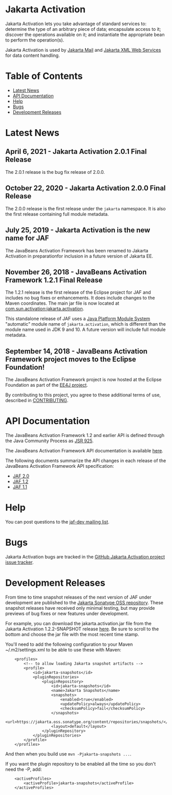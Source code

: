 # Jakarta Activation

Jakarta Activation lets you take advantage of standard services to:
determine the type of an arbitrary piece of data; encapsulate access to
it; discover the operations available on it; and instantiate the
appropriate bean to perform the operation(s).

Jakarta Activation is used by
[Jakarta Mail](https://github.com/eclipse-ee4j/javamail) and
[Jakarta XML Web Services](https://github.com/eclipse-ee4j/jax-ws-api)
for data content handling.

# Table of Contents
* [Latest News](#Latest_News)
* [API Documentation](#API_Documentation)
* [Help](#Help)
* [Bugs](#Bugs)
* [Development Releases](#Development_Releases)

# <a name="Latest_News"></a>Latest News

## April 6, 2021 - Jakarta Activation 2.0.1 Final Release ##

The 2.0.1 release is the bug fix release of 2.0.0.

## October 22, 2020 - Jakarta Activation 2.0.0 Final Release ##

The 2.0.0 release is the first release under the `jakarta` namespace.
It is also the first release containing full module metadata.

## July 25, 2019 - Jakarta Activation is the new name for JAF ##

The JavaBeans Activation Framework has been renamed to Jakarta Activation
in preparationfor inclusion in a future version of Jakarta EE.

## November 26, 2018 - JavaBeans Activation Framework 1.2.1 Final Release ##

The 1.2.1 release is the first release of the Eclipse project for JAF
and includes no bug fixes or enhancements. It does include changes
to the Maven coordinates. The main jar file is now located at
[com.sun.activation:jakarta.activation](https://repo1.maven.org/maven2/com/sun/activation/jakarta.activation/1.2.1/jakarta.activation-1.2.1.jar).

This standalone release of JAF uses a
[Java Platform Module System](http://openjdk.java.net/projects/jigsaw/spec/)
"automatic" module name of `jakarta.activation`, which is different than the
module name used in JDK 9 and 10.
A future version will include full module metadata.

## September 14, 2018 - JavaBeans Activation Framework project moves to the Eclipse Foundation! ##

The JavaBeans Activation Framework project is now hosted at the Eclipse
Foundation as part of the
[EE4J project](https://projects.eclipse.org/projects/ee4j).

By contributing to this project, you agree to these additional terms of
use, described in [CONTRIBUTING](CONTRIBUTING.md).

# <a name="API_Documentation"></a>API Documentation

The JavaBeans Activation Framework 1.2 and earlier API is defined
through the Java Community Process as
[JSR 925](http://jcp.org/en/jsr/detail?id=925).

The JavaBeans Activation Framework API documentation is available
[here](https://eclipse-ee4j.github.io/jaf/docs/api/).

The following documents summarize the API changes in each release of
the JavaBeans Activation Framework API specification:

-   [JAF 2.0](docs/JAF-2.0-changes.txt)
-   [JAF 1.2](docs/JAF-1.2-changes.txt)
-   [JAF 1.1](docs/JAF-1.1-changes.txt)

# <a name="Help"></a>Help

You can post questions to the
[jaf-dev mailing list](https://accounts.eclipse.org/mailing-list/jaf-dev).

# <a name="Bugs"></a>Bugs

Jakarta Activation bugs are tracked in the
[GitHub Jakarta Activation project issue tracker](https://github.com/eclipse-ee4j/jaf/issues).

# <a name="Development_Releases"></a>Development Releases

From time to time snapshot releases of the next version of JAF
under development are published to the
[Jakarta Sonatype OSS repository](http://jakarta.oss.sonatype.org).
These snapshot releases have received only minimal testing, but may
provide previews of bug fixes or new features under development.

For example, you can download the jakarta.activation.jar file from the Jakarta Activation
1.2.2-SNAPSHOT release
[here](https://jakarta.oss.sonatype.org/content/repositories/snapshots/com/sun/activation/jakarta.activation/1.2.2-SNAPSHOT/).
Be sure to scroll to the bottom and choose the jar file with the most
recent time stamp.

You'll need to add the following configuration to your Maven ~/.m2/settings.xml
to be able to use these with Maven:

```
    <profiles>
        <!-- to allow loading Jakarta snapshot artifacts -->
        <profile>
            <id>jakarta-snapshots</id>
            <pluginRepositories>
                <pluginRepository>
                    <id>jakarta-snapshots</id>
                    <name>Jakarta Snapshots</name>
                    <snapshots>
                        <enabled>true</enabled>
                        <updatePolicy>always</updatePolicy>
                        <checksumPolicy>fail</checksumPolicy>
                    </snapshots>
                    <url>https://jakarta.oss.sonatype.org/content/repositories/snapshots/</url>
                    <layout>default</layout>
                </pluginRepository>
            </pluginRepositories>
        </profile>
    </profiles>
```

And then when you build use `mvn -Pjakarta-snapshots ...`.

If you want the plugin repository to be enabled all the time so you don't need the -P, add:

```
    <activeProfiles>
        <activeProfile>jakarta-snapshots</activeProfile>
    </activeProfiles>
```

